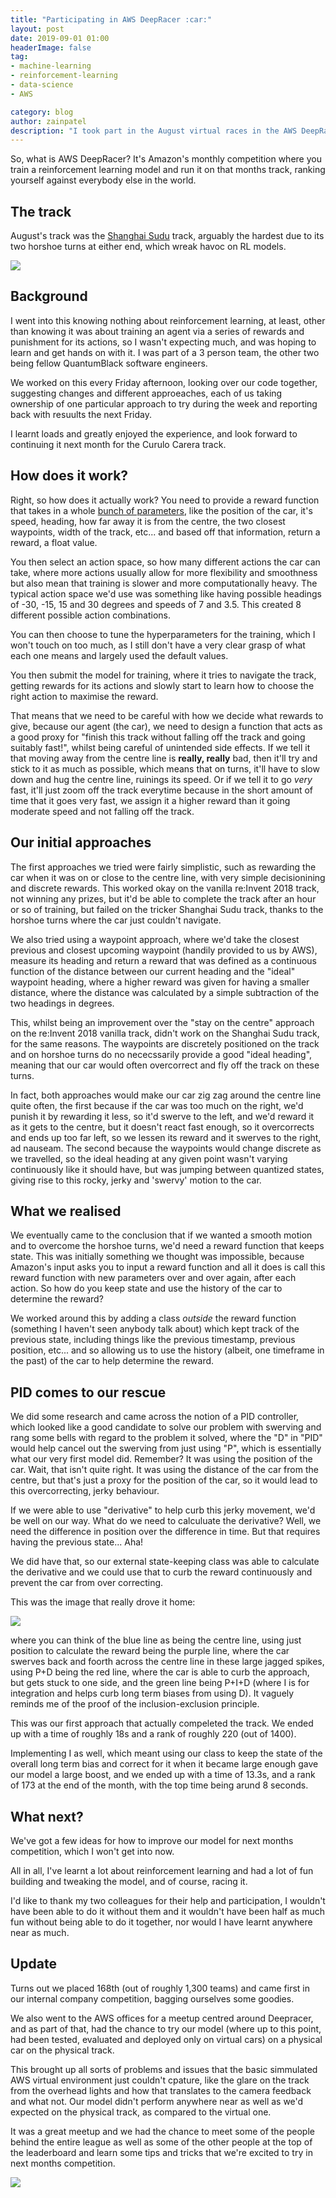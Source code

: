 ```yaml
---
title: "Participating in AWS DeepRacer :car:"
layout: post
date: 2019-09-01 01:00
headerImage: false
tag:
- machine-learning
- reinforcement-learning
- data-science
- AWS

category: blog
author: zainpatel
description: "I took part in the August virtual races in the AWS DeepRacer virtual league in my 3-person team, formed of QB colleagues. This post details what I've learnt from the experience."
---
```


So, what is AWS DeepRacer? It's Amazon's monthly competition where you train a reinforcement learning model and run it on that months track, ranking yourself against everybody else in the world.

## The track

August's track was the [Shanghai Sudu](https://aws.amazon.com/deepracer/schedule-and-standings/?p=drl&exp=btn&loc=4) track, arguably the hardest due to its two horshoe turns at either end, which wreak havoc on RL models.

![](https://deepracer-managed-resources-us-east-1.s3.amazonaws.com/track-resources/chinaalt_track.svg)

## Background

I went into this knowing nothing about reinforcement learning, at least, other than knowing it was about training an agent via a series of rewards and punishment for its actions, so I wasn't expecting much, and was hoping to learn and get hands on with it. I was part of a 3 person team, the other two being fellow QuantumBlack software engineers.

We worked on this every Friday afternoon, looking over our code together, suggesting changes and different approeaches, each of us taking ownership of one particular approach to try during the week and reporting back with resuults the next Friday.

I learnt loads and greatly enjoyed the experience, and look forward to continuing it next month for the Curulo Carera track.

## How does it work?

Right, so how does it actually work? You need to provide a reward function that takes in a whole [bunch of parameters](https://docs.aws.amazon.com/deepracer/latest/developerguide/deepracer-reward-function-input.html), like the position of the car, it's speed, heading, how far away it is from the centre, the two closest waypoints, width of the track, etc... and based off that information, return a reward, a float value.

You then select an action space, so how many different actions the car can take, where more actions usually allow for more flexibility and smoothness but also mean that training is slower and more computationally heavy. The typical action space we'd use was something like having possible headings of -30, -15, 15 and 30 degrees and speeds of 7 and 3.5. This created 8 different possible action combinations. 

You can then choose to tune the hyperparameters for the training, which I won't touch on too much, as I still don't have a very clear grasp of what each one means and largely used the default values.

You then submit the model for training, where it tries to navigate the track, getting rewards for its actions and slowly start to learn how to choose the right action to maximise the reward.

That means that we need to be careful with how we decide what rewards to give, because our agent (the car), we need to design a function that acts as a good proxy for "finish this track without falling off the track and going suitably fast!", whilst being careful of unintended side effects. If we tell it that moving away from the centre line is **really, really** bad, then it'll try and stick to it as much as possible, which means that on turns, it'll have to slow down and hug the centre line, ruinings its speed. Or if we tell it to go *very* fast, it'll just zoom off the track everytime because in the short amount of time that it goes very fast, we assign it a higher reward than it going moderate speed and not falling off the track.

## Our initial approaches

The first approaches we tried were fairly simplistic, such as rewarding the car when it was on or close to the centre line, with very simple decisionining and discrete rewards. This worked okay on the vanilla re:Invent 2018 track, not winning any prizes, but it'd be able to complete the track after an hour or so of training, but failed on the tricker Shanghai Sudu track, thanks to the horshoe turns where the car just couldn't navigate.

We also tried using a waypoint approach, where we'd take the closest previous and closest upcoming waypoint (handily provided to us by AWS), measure its heading and return a reward that was defined as a continuous function of the distance between our current heading and the "ideal" waypoint heading, where a higher reward was given for having a smaller distance, where the distance was calculated by a simple subtraction of the two headings in degrees.

This, whilst being an improvement over the "stay on the centre" approach on the re:Invent 2018 vanilla track, didn't work on the Shanghai Sudu track, for the same reasons. The waypoints are discretely positioned on the track and on horshoe turns do no nececssarily provide a good "ideal heading", meaning that our car would often overcorrect and fly off the track on these turns.

In fact, both approaches would make our car zig zag around the centre line quite often, the first because if the car was too much on the right, we'd punish it by rewarding it less, so it'd swerve to the left, and we'd reward it as it gets to the centre, but it doesn't react fast enough, so it overcorrects and ends up too far left, so we lessen its reward and it swerves to the right, ad nauseam. The second because the waypoints would change discrete as we travelled, so the ideal heading at any given point wasn't varying continuously like it should have, but was jumping between quantized states, giving rise to this rocky, jerky and 'swervy' motion to the car.

## What we realised

We eventually came to the conclusion that if we wanted a smooth motion and to overcome the horshoe turns, we'd need a reward function that keeps state. This was initially something we thought was impossible, because Amazon's input asks you to input a reward function and all it does is call this reward function with new parameters over and over again, after each action. So how do you keep state and use the history of the car to  determine the reward?

We worked around this by adding a class *outside* the reward function (something I haven't seen anybody talk about) which kept track of the previous state, including things like the previous timestamp, previous position, etc... and so allowing us to use the history (albeit, one timeframe in the past) of the car to help determine the reward.

## PID comes to our rescue

We did some research and came across the notion of a PID controller, which looked like a good candidate to solve our problem with swerving and rang some bells with regard to the problem it solved, where the "D" in "PID" would help cancel out the swerving from just using "P", which is essentially what our very first model did. Remember? It was using the position of the car. Wait, that isn't quite right. It was using the distance of the car from the centre, but that's just a proxy for the position of the car, so it would lead to this overcorrecting, jerky behaviour.

If we were able to use "derivative" to help curb this jerky movement, we'd be well on our way. What do we need to calculuate the derivative? Well, we need the difference in position over the difference in time. But that requires having the previous state... Aha!

We did have that, so our external state-keeping class was able to calculate the derivative and we could use that to curb the reward continuously and prevent the car from over correcting. 

This was the image that really drove it home:

![](https://upload.wikimedia.org/wikipedia/commons/a/a3/PID_varyingP.jpg)

where you can think of the blue line as being the centre line, using just position to calculate the reward being the purple line, where the car swerves back and foorth across the centre line in these large jagged spikes, using P+D being the red line, where the car is able to curb the approach, but gets stuck to one side, and the green line being P+I+D (where I is for integration and helps curb long term biases from using D). It vaguely reminds me of the proof of the inclusion-exclusion principle. 

This was our first approach that actually compeleted the track. We ended up with a time of roughly 18s and a rank of roughly 220 (out of 1400).

Implementing I as well, which meant using our class to keep the state of the overall long term bias and correct for it when it became large enough gave our model a large boost, and we ended up with a time of 13.3s, and a rank of 173 at the end of the month, with the top time being arund 8 seconds.

## What next?

We've got a few ideas for how to improve our model for next months competition, which I won't get into now.

All in all, I've learnt a lot about reinforcement learning and had a lot of fun building and tweaking the model, and of course, racing it. 

I'd like to thank my two colleagues for their help and participation, I wouldn't have been able to do it without them and it wouldn't have been half as much fun without being able to do it together, nor would I have learnt anywhere near as much.

## Update 

Turns out we placed 168th (out of roughly 1,300 teams) and came first in our internal company competition, bagging ourselves some goodies.

We also went to the AWS offices for a meetup centred around Deepracer, and as part of that, had the chance to try our model (where up to this point, had been tested, evaluated and deployed only on virtual cars) on a physical car on the physical track. 

This brought up all sorts of problems and issues that the basic simmulated AWS virtual environment just couldn't cpature, like the glare on the track from the overhead lights and how that translates to the camera feedback and what not. Our model didn't perform anywhere near as well as we'd expected on the physical track, as compared to the virtual one.

It was a great meetup and we had the chance to meet some of the people behind the entire league as well as some of the other people at the top of the leaderboard and learn some tips and tricks that we're excited to try in next months competition.

![](https://imgur.com/UTbjTIg.png)